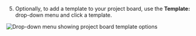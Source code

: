 5. Optionally, to add a template to your project board, use the **Template:** drop-down menu and click a template.

  ![Drop-down menu showing project board template options](/assets/images/help/projects/project_board_template_drop_down_menu.png)

